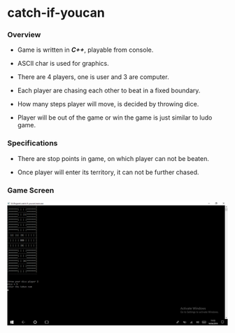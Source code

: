 # catch-if-youcan

### Overview

- Game is written in ***C++***, playable from console.

- ASCII char is used for graphics.

- There are 4 players, one is user and 3 are computer.

- Each player are chasing each other to beat in a fixed boundary.

-  How many steps player will move, is decided by throwing dice.

- Player will be out of the game or win the game is just similar to ludo game.

### Specifications

- There are stop points in game, on which player can not be beaten.

- Once player will enter its territory, it can not be further chased.

### Game Screen

![](https://github.com/009shanshukla/catch-if-youcan/blob/master/game.png)





